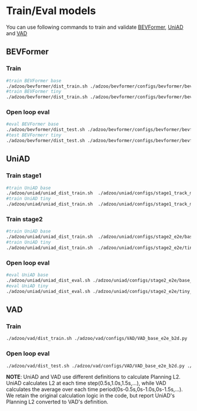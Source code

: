 # Train/Eval models

You can use following commands to train and validate [BEVFormer](https://github.com/fundamentalvision/BEVFormer), [UniAD](https://github.com/OpenDriveLab/UniAD) and [VAD](https://github.com/hustvl/VAD)

## BEVFormer

### Train 

```bash
#train BEVFormer base
./adzoo/bevformer/dist_train.sh ./adzoo/bevformer/configs/bevformer/bevformer_base_b2d.py 4 #N_GPUS
#train BEVFormer tiny
./adzoo/bevformer/dist_train.sh ./adzoo/bevformer/configs/bevformer/bevformer_tiny_b2d.py 4 #N_GPUS
```
### Open loop eval 

```bash
#eval BEVFormer base
./adzoo/bevformer/dist_test.sh ./adzoo/bevformer/configs/bevformer/bevformer_base_b2d.py ./ckpts/bevformer_base_b2d.pth 1 
#test BEVFormerr tiny
./adzoo/bevformer/dist_test.sh ./adzoo/bevformer/configs/bevformer/bevformer_tiny_b2d.py ./ckpts/bevformer_tiny_b2d.pth 1 
```


## UniAD

### Train stage1
```bash
#train UniAD base
./adzoo/uniad/uniad_dist_train.sh  ./adzoo/uniad/configs/stage1_track_map/base_track_map_b2d.py 4 
#train UniAD tiny
./adzoo/uniad/uniad_dist_train.sh  ./adzoo/uniad/configs/stage1_track_map/tiny_track_map_b2d.py 4 
```

### Train stage2
```bash
#train UniAD base
./adzoo/uniad/uniad_dist_train.sh  ./adzoo/uniad/configs/stage2_e2e/base_e2e_b2d.py 1 
#train UniAD tiny
./adzoo/uniad/uniad_dist_train.sh  ./adzoo/uniad/configs/stage2_e2e/tiny_e2e_b2d.py 1 
```


### Open loop eval

```bash
#eval UniAD base
./adzoo/uniad/uniad_dist_eval.sh ./adzoo/uniad/configs/stage2_e2e/base_e2e_b2d.py ./ckpts/uniad_base_b2d.pth 1
#eval UniAD tiny
./adzoo/uniad/uniad_dist_eval.sh ./adzoo/uniad/configs/stage2_e2e/tiny_e2e_b2d.py ./ckpts/uniad_tiny_b2d.pth 1
```


## VAD

### Train 

```bash
./adzoo/vad/dist_train.sh ./adzoo/vad/configs/VAD/VAD_base_e2e_b2d.py ./ckpts/vad_b2d_base.pth 1
```

### Open loop eval

```bash
./adzoo/vad/dist_test.sh ./adzoo/vad/configs/VAD/VAD_base_e2e_b2d.py ./ckpts/vad_b2d_base.pth 1
```

**NOTE**: UniAD and VAD use different definitions to calculate Planning L2. UniAD calculates L2 at each time step(0.5s,1.0s,1.5s,...), while VAD calculates the average over each time period(0s-0.5s,0s-1.0s,0s-1.5s,...). We retain the original calculation logic in the code, but report UniAD's Planning L2 converted to VAD's definition.
